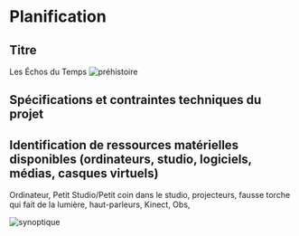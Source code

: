 # Planification
## Titre
Les Échos du Temps
![préhistoire](img/prehistoire.png)

## Spécifications et contraintes techniques du projet


## Identification de ressources matérielles disponibles (ordinateurs, studio, logiciels, médias, casques virtuels)
Ordinateur, Petit Studio/Petit coin dans le studio, projecteurs, fausse torche qui fait de la lumière, haut-parleurs, Kinect, Obs, 

![synoptique](img/synoptique.png)
